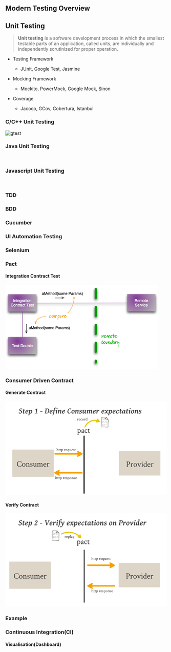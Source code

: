 ## Modern Testing Overview


## Unit Testing

> **Unit testing** is a software development process in which the smallest testable parts of an application, called units, are individually and independently scrutinized for proper operation.


- Testing Framework
  - JUnit, Google Test, Jasmine  

- Mocking Framework
  - Mockito, PowerMock, Google Mock, Sinon  

- Coverage
  - Jacoco, GCov, ‎Cobertura, Istanbul  


### C/C++ Unit Testing

![gtest]()


### Java Unit Testing

![]()

### Javascript Unit Testing

![]()


### TDD

### BDD

### Cucumber

### UI Automation Testing

### Selenium


### Pact
#### Integration Contract Test

![Integration Contract Test](res/contract-test.png)


### Consumer Driven Contract
#### Generate Contract

![pact-1](res/pact-1.png)


#### Verify Contract

![pact-2](res/pact-2.png)


### Example



### Continuous Integration(CI)


#### Visualisation(Dashboard)
